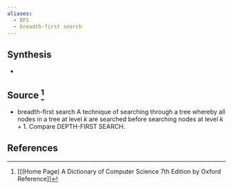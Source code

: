 ```yaml
---
aliases:
  - BFS
  - breadth-first search
---
```

## Synthesis
- 
## Source [^1]
- breadth-first search A technique of searching through a tree whereby all nodes in a tree at level $k$ are searched before searching nodes at level $k+1$. Compare DEPTH-FIRST SEARCH.
## References

[^1]: [[(Home Page) A Dictionary of Computer Science 7th Edition by Oxford Reference]]
